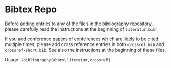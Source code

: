 # Bibtex Repo

Before adding entries to any of the files in the bibliography
repository, please carefully read the instructions at the beginning
of `literatur.bib`!

If you add conference papers of conferences which are likely to be
cited multiple times, please add cross reference entries in both
`crossref.bib` and `crossref-short.bib`. See also the instructions at
the beginning of these files.

Usage: `\bibliography{abbrv,literatur,crossref}`
